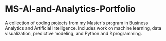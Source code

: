 # MS-AI-and-Analytics-Portfolio
A collection of coding projects from my Master's program in Business Analytics and Artificial Intelligence. Includes work on machine learning, data visualization, predictive modeling, and Python and R programming.
